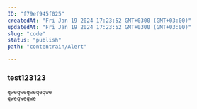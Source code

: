 ```yaml
---
ID: "f79ef945f025"
createdAt: "Fri Jan 19 2024 17:23:52 GMT+0300 (GMT+03:00)"
updatedAt: "Fri Jan 19 2024 17:23:52 GMT+0300 (GMT+03:00)"
slug: "code"
status: "publish"
path: "contentrain/Alert"

---
```

### test123123

```
qweqweqweqeqwe
qweqweqwe
```
